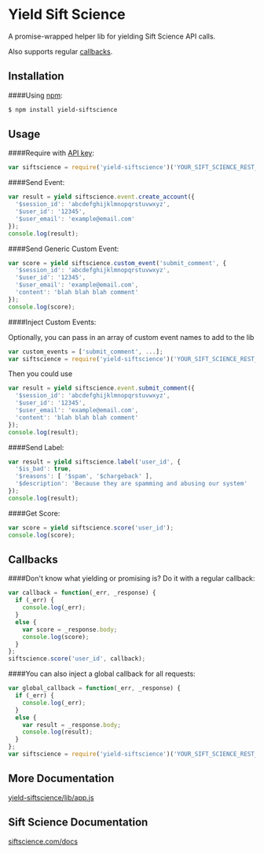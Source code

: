 Yield Sift Science
===

A promise-wrapped helper lib for yielding Sift Science API calls.

Also supports regular [callbacks](https://github.com/otothea/yield-siftscience#callbacks).

## Installation

####Using [npm](https://npmjs.org):
```bash
$ npm install yield-siftscience
```

## Usage

####Require with [API key](https://siftscience.com/console/api-keys):
```js
var siftscience = require('yield-siftscience')('YOUR_SIFT_SCIENCE_REST_API_KEY');
```

####Send Event:
```js
var result = yield siftscience.event.create_account({
  '$session_id': 'abcdefghijklmnopqrstuvwxyz',
  '$user_id': '12345',
  '$user_email': 'example@email.com'
});
console.log(result);
```

####Send Generic Custom Event:
```js
var score = yield siftscience.custom_event('submit_comment', {
  '$session_id': 'abcdefghijklmnopqrstuvwxyz',
  '$user_id': '12345',
  '$user_email': 'example@email.com',
  'content': 'blah blah blah comment'
});
console.log(score);
```

####Inject Custom Events:

Optionally, you can pass in an array of custom event names to add to the lib

```js
var custom_events = ['submit_comment', ...];
var siftscience = require('yield-siftscience')('YOUR_SIFT_SCIENCE_REST_API_KEY', null, custom_events);
```
Then you could use
```js
var result = yield siftscience.event.submit_comment({
  '$session_id': 'abcdefghijklmnopqrstuvwxyz',
  '$user_id': '12345',
  '$user_email': 'example@email.com',
  'content': 'blah blah blah comment'
});
console.log(result);
```

####Send Label:
```js
var result = yield siftscience.label('user_id', {
  '$is_bad': true,
  '$reasons': [ '$spam', '$chargeback' ],
  '$description': 'Because they are spamming and abusing our system'
});
console.log(result);
```

####Get Score:
```js
var score = yield siftscience.score('user_id');
console.log(score);
```

## Callbacks

####Don't know what yielding or promising is? Do it with a regular callback:
```js
var callback = function(_err, _response) {
  if (_err) {
    console.log(_err);
  }
  else {
    var score = _response.body;
    console.log(score);
  }
};
siftscience.score('user_id', callback);
```

####You can also inject a global callback for all requests:
```js
var global_callback = function(_err, _response) {
  if (_err) {
    console.log(_err);
  }
  else {
    var result = _response.body;
    console.log(result);
  }
};
var siftscience = require('yield-siftscience')('YOUR_SIFT_SCIENCE_REST_API_KEY', null, null, global_callback);
```

## More Documentation

[yield-siftscience/lib/app.js](https://github.com/otothea/yield-siftscience/blob/master/lib/app.js)

## Sift Science Documentation

[siftscience.com/docs](https://siftscience.com/docs)

